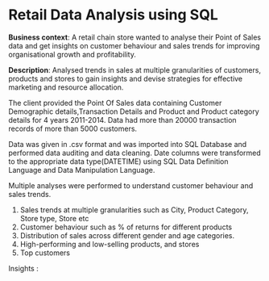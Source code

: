 # Retail Data Analysis using SQL

**Business context**:  A retail chain store wanted to analyse their Point of Sales data and get insights on customer behaviour and sales trends for improving organisational growth and profitability.

**Description**: Analysed trends in sales at multiple granularities of customers, products and stores to gain insights and devise strategies for effective marketing and resource allocation.

The client provided the Point Of Sales data containing Customer Demographic details,Transaction Details and Product and Product category details for 4 years 2011-2014. Data had  more than 20000 transaction records of more than 5000 customers.

Data was given in .csv format and was imported into SQL Database and performed data auditing and data cleaning. Date columns were transformed to the appropriate data type(DATETIME) using SQL Data Definition Language and Data Manipulation Language.

Multiple analyses were performed to understand customer behaviour and sales trends.

1. Sales trends at multiple granularities such as City, Product Category, Store type, Store etc  	
2. Customer behaviour such as % of           returns  for different products
3. Distribution of sales across different gender and age categories.
4. High-performing and low-selling products, and stores
5. Top customers

Insights : 
